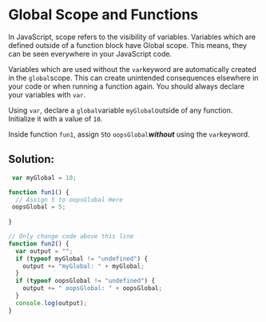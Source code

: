 # Global Scope and Functions

In JavaScript, scope refers to the visibility of variables. Variables which are defined outside of a function block have Global scope. This means, they can be seen everywhere in your JavaScript code.

Variables which are used without the `var`keyword are automatically created in the `global`scope. This can create unintended consequences elsewhere in your code or when running a function again. You should always declare your variables with `var`.

Using `var`, declare a `global`variable `myGlobal`outside of any function. Initialize it with a value of `10`.

Inside function `fun1`, assign `5`to `oopsGlobal`_**without**_ using the `var`keyword.

## Solution:

```javascript
 var myGlobal = 10;

function fun1() {
  // Assign 5 to oopsGlobal Here
 oopsGlobal = 5;
  
}

// Only change code above this line
function fun2() {
  var output = "";
  if (typeof myGlobal != "undefined") {
    output += "myGlobal: " + myGlobal;
  }
  if (typeof oopsGlobal != "undefined") {
    output += " oopsGlobal: " + oopsGlobal;
  }
  console.log(output);
}
```


